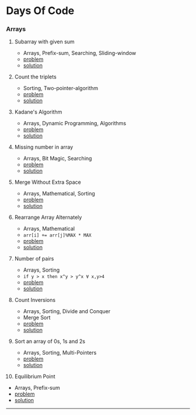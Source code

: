 # Days Of Code

### Arrays
1. Subarray with given sum
   - Arrays, Prefix-sum, Searching, Sliding-window
   - [problem](https://practice.geeksforgeeks.org/problems/subarray-with-given-sum-1587115621/1)
   - [solution](../main/a001.cpp)
   
2. Count the triplets
   - Sorting, Two-pointer-algorithm
   - [problem](https://practice.geeksforgeeks.org/problems/count-the-triplets4615/1)
   - [solution](../main/a002.cpp)

3. Kadane's Algorithm
   - Arrays, Dynamic Programming, Algorithms
   - [problem](https://practice.geeksforgeeks.org/problems/kadanes-algorithm-1587115620/1)
   - [solution](../main/a003.cpp)

4. Missing number in array
   - Arrays, Bit Magic, Searching
   - [problem](https://practice.geeksforgeeks.org/problems/missing-number-in-array1416/1)
   - [solution](../main/a004.cpp)

5. Merge Without Extra Space
   - Arrays, Mathematical, Sorting
   - [problem](https://practice.geeksforgeeks.org/problems/merge-two-sorted-arrays-1587115620/1)
   - [solution](../main/a005.cpp)

6. Rearrange Array Alternately
   - Arrays, Mathematical
   - `arr[i] += arr[j]%MAX * MAX`
   - [problem](https://practice.geeksforgeeks.org/problems/-rearrange-array-alternately-1587115620/1)
   - [solution](../main/a006.cpp)

7. Number of pairs
   - Arrays, Sorting
   - `if y > x then x^y > y^x ∀ x,y>4`
   - [problem](https://practice.geeksforgeeks.org/problems/number-of-pairs-1587115620/1)
   - [solution](../main/a007.cpp)

8. Count Inversions
   - Arrays, Sorting, Divide and Conquer
   - Merge Sort
   - [problem](https://practice.geeksforgeeks.org/problems/inversion-of-array-1587115620/1)
   - [solution](../main/a008.cpp)

9. Sort an array of 0s, 1s and 2s
   - Arrays, Sorting, Multi-Pointers
   - [problem](https://practice.geeksforgeeks.org/problems/sort-an-array-of-0s-1s-and-2s4231/1)
   - [solution](../main/a009.cpp)

10. Equilibrium Point
   - Arrays, Prefix-sum
   - [problem](https://practice.geeksforgeeks.org/problems/equilibrium-point-1587115620/1)
   - [solution](../main/a010.cpp)
   

<hr/>
